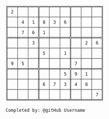 
    ╔═══╤═══╤═══╦═══╤═══╤═══╦═══╤═══╤═══╗
    ║ 2 │   │   ║   │   │   ║   │   │   ║
    ╟───┼───┼───╫───┼───┼───╫───┼───┼───╢
    ║   │ 4 │ 1 ║ 8 │ 3 │ 6 ║   │   │   ║
    ╟───┼───┼───╫───┼───┼───╫───┼───┼───╢
    ║   │ 7 │ 6 ║ 1 │   │   ║   │   │   ║
    ╠═══╪═══╪═══╬═══╪═══╪═══╬═══╪═══╪═══╣
    ║   │   │ 3 ║   │   │   ║   │ 2 │ 6 ║
    ╟───┼───┼───╫───┼───┼───╫───┼───┼───╢
    ║   │   │   ║ 5 │   │ 1 ║   │   │   ║
    ╟───┼───┼───╫───┼───┼───╫───┼───┼───╢
    ║ 9 │ 5 │   ║   │   │   ║ 7 │   │   ║
    ╠═══╪═══╪═══╬═══╪═══╪═══╬═══╪═══╪═══╣
    ║   │   │   ║   │   │ 5 ║ 9 │ 1 │   ║
    ╟───┼───┼───╫───┼───┼───╫───┼───┼───╢
    ║   │   │   ║ 6 │ 7 │ 3 ║ 4 │ 8 │   ║
    ╟───┼───┼───╫───┼───┼───╫───┼───┼───╢
    ║   │   │   ║   │   │   ║   │   │ 7 ║
    ╚═══╧═══╧═══╩═══╧═══╧═══╩═══╧═══╧═══╝

    Completed by: @gitHub Username